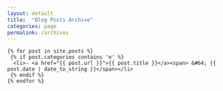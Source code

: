 ```yaml
---
layout: default
title:  "Blog Posts Archive"
categories: page
permalink: /archives
---
```

 
    {% for post in site.posts %}
     {% if post.categories contains 'e' %}
      <li>- <a href="{{ post.url }}">{{ post.title }}</a><span> &#64; {{ post.date | date_to_string }}</span></li>
     {% endif %}
    {% endfor %}
